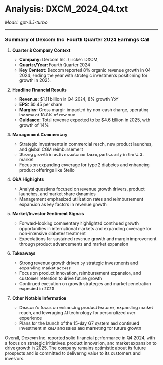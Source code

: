 # Analysis: DXCM_2024_Q4.txt

*Model: gpt-3.5-turbo*

---

### Summary of Dexcom Inc. Fourth Quarter 2024 Earnings Call

1. **Quarter & Company Context**
   - **Company:** Dexcom Inc. (Ticker: DXCM)
   - **Quarter/Year:** Fourth Quarter 2024
   - **Key Context:** Dexcom reported 8% organic revenue growth in Q4 2024, ending the year with strategic investments positioning for growth in 2025.

2. **Headline Financial Results**
   - **Revenue:** $1.11 billion in Q4 2024, 8% growth YoY
   - **EPS:** $0.45 per share
   - **Margins:** Gross margin impacted by non-cash charge, operating income at 18.8% of revenue
   - **Guidance:** Total revenue expected to be $4.6 billion in 2025, with growth of 14%

3. **Management Commentary**
   - Strategic investments in commercial reach, new product launches, and global CGM reimbursement
   - Strong growth in active customer base, particularly in the U.S. market
   - Focus on expanding coverage for type 2 diabetes and enhancing product offerings like Stello

4. **Q&A Highlights**
   - Analyst questions focused on revenue growth drivers, product launches, and market share dynamics
   - Management emphasized utilization rates and reimbursement expansion as key factors in revenue growth

5. **Market/Investor Sentiment Signals**
   - Forward-looking commentary highlighted continued growth opportunities in international markets and expanding coverage for non-intensive diabetes treatment
   - Expectations for sustained revenue growth and margin improvement through product advancements and market expansion

6. **Takeaways**
   - Strong revenue growth driven by strategic investments and expanding market access
   - Focus on product innovation, reimbursement expansion, and customer retention to drive future growth
   - Continued execution on growth strategies and market penetration expected in 2025

7. **Other Notable Information**
   - Dexcom's focus on enhancing product features, expanding market reach, and leveraging AI technology for personalized user experience
   - Plans for the launch of the 15-day G7 system and continued investment in R&D and sales and marketing for future growth

Overall, Dexcom Inc. reported solid financial performance in Q4 2024, with a focus on strategic initiatives, product innovation, and market expansion to drive growth in 2025. The company remains optimistic about its future prospects and is committed to delivering value to its customers and investors.
